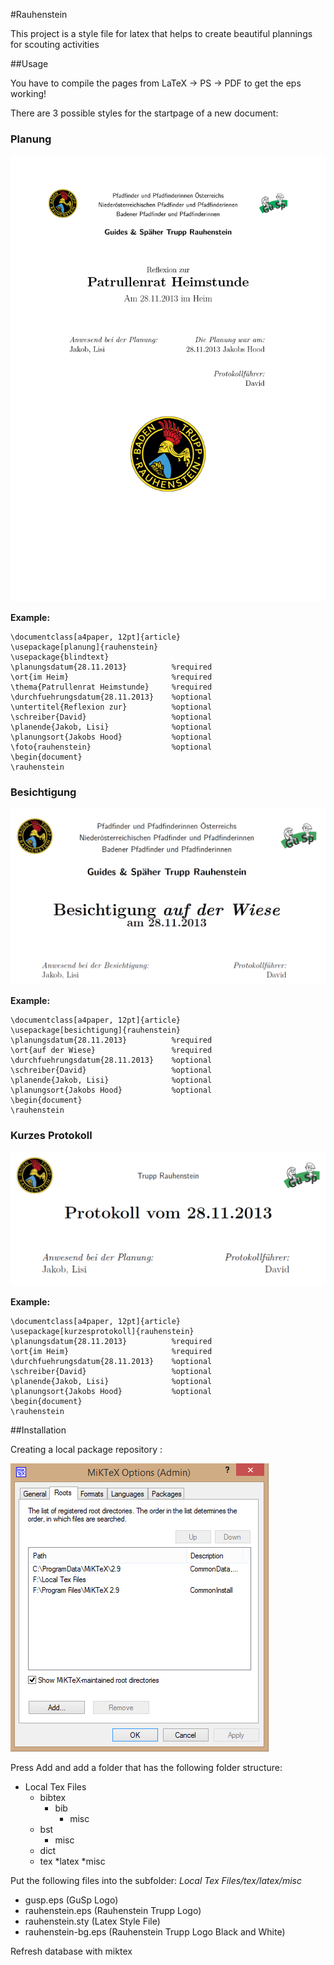 #Rauhenstein

This project is a style file for latex that helps to create beautiful plannings for scouting activities

##Usage

You have to compile the pages from LaTeX -> PS -> PDF to get the eps working!

There are 3 possible styles for the startpage of a new document:

### Planung

![Planung Example](https://raw.githubusercontent.com/theShmoo/Rauhenstein/master/examples/planung.png)

__Example:__
```TeX
\documentclass[a4paper, 12pt]{article}
\usepackage[planung]{rauhenstein}
\usepackage{blindtext}
\planungsdatum{28.11.2013}			%required
\ort{im Heim}						%required
\thema{Patrullenrat Heimstunde}		%required
\durchfuehrungsdatum{28.11.2013}	%optional
\untertitel{Reflexion zur}			%optional
\schreiber{David}					%optional
\planende{Jakob, Lisi}				%optional
\planungsort{Jakobs Hood}			%optional
\foto{rauhenstein}					%optional
\begin{document}
\rauhenstein
```

### Besichtigung

![Besichtigung Example](https://raw.githubusercontent.com/theShmoo/Rauhenstein/master/examples/besichtigung.png)

__Example:__
```TeX
\documentclass[a4paper, 12pt]{article}
\usepackage[besichtigung]{rauhenstein}
\planungsdatum{28.11.2013}			%required
\ort{auf der Wiese}					%required
\durchfuehrungsdatum{28.11.2013}	%optional
\schreiber{David}					%optional
\planende{Jakob, Lisi}				%optional
\planungsort{Jakobs Hood}			%optional
\begin{document}
\rauhenstein
```

### Kurzes Protokoll

![Kurzes Protokoll Example](https://raw.githubusercontent.com/theShmoo/Rauhenstein/master/examples/kurzes_protokoll.png)

__Example:__
```TeX
\documentclass[a4paper, 12pt]{article}
\usepackage[kurzesprotokoll]{rauhenstein}
\planungsdatum{28.11.2013}			%required
\ort{im Heim}						%required
\durchfuehrungsdatum{28.11.2013}	%optional
\schreiber{David}					%optional
\planende{Jakob, Lisi}				%optional
\planungsort{Jakobs Hood}			%optional
\begin{document}
\rauhenstein
```

##Installation

Creating a local package repository :

![Creating a local package repository](https://raw.githubusercontent.com/theShmoo/Rauhenstein/master/create_local_repo.png)

Press Add and add a folder that has the following folder structure:
* Local Tex Files
  * bibtex
    * bib
      * misc
  * bst
    * misc
  * dict
  * tex
    *latex
      *misc

Put the following files into the subfolder: _Local Tex Files/tex/latex/misc_

* gusp.eps (GuSp Logo)
* rauhenstein.eps (Rauhenstein Trupp Logo)
* rauhenstein.sty (Latex Style File)
* rauhenstein-bg.eps (Rauhenstein Trupp Logo Black and White)

Refresh database with miktex
 